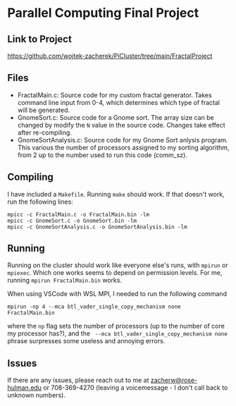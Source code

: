 # Parallel Computing Final Project
## Link to Project
https://github.com/wojtek-zacherek/PiCluster/tree/main/FractalProject
## Files
- FractalMain.c: Source code for my custom fractal generator. Takes command line input from 0-4, which determines which type of fractal will be generated.
- GnomeSort.c: Source code for a Gnome sort. The array size can be changed by modify the `N` value in the source code. Changes take effect after re-compiling.
- GnomeSortAnalysis.c: Source code for my Gnome Sort anlysis program. This various the number of processors assigned to my sorting algorithm, from 2 up to the number used to run this code (comm_sz).

## Compiling
I have included a `Makefile`. Running `make` should work. If that doesn't work, run the following lines:
```
mpicc -c FractalMain.c -o FractalMain.bin -lm
mpicc -c GnomeSort.c -o GnomeSort.bin -lm
mpicc -c GnomeSortAnalysis.c -o GnomeSortAnalysis.bin -lm
```

## Running
Running on the cluster should work like everyone else's runs, with `mpirun` or `mpiexec`. Which one works seems to depend on permission levels. For me, running `mpirun FractalMain.bin` works.

When using VSCode with WSL MPI, I needed to run the following command
```
mpirun -np 4 --mca btl_vader_single_copy_mechanism none FractalMain.bin
```
where the `np` flag sets the number of processors (up to the number of core my processor has?), and the ` --mca btl_vader_single_copy_mechanism none` phrase surpresses some useless and annoying errors.

## Issues
If there are any issues, please reach out to me at zacherw@rose-hulman.edu or 708-369-4270 (leaving a voicemessage - I don't call back to unknown numbers).